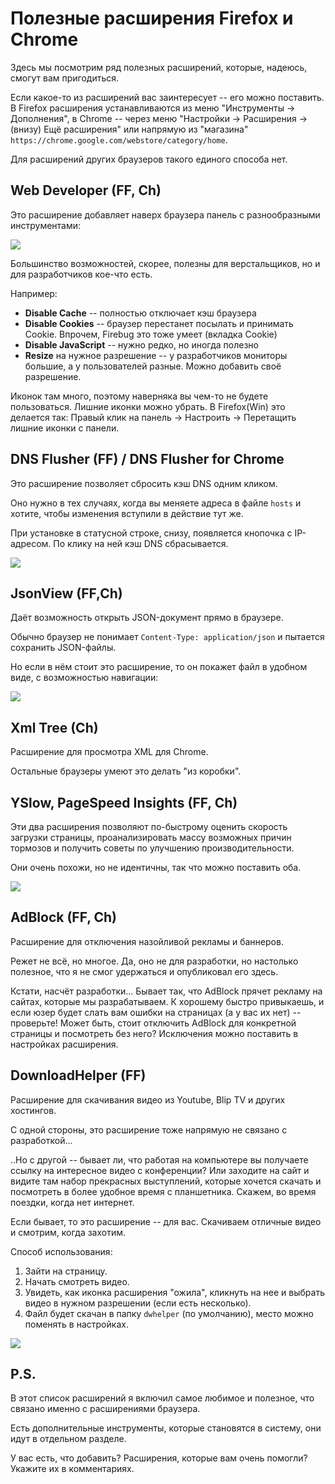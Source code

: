 # Полезные расширения Firefox и Chrome

Здесь мы посмотрим ряд полезных расширений, которые, надеюсь, смогут вам пригодиться.

Если какое-то из расширений вас заинтересует -- его можно поставить. В Firefox расширения устанавливаются из меню "Инструменты -> Дополнения", в Chrome -- через меню "Настройки -> Расширения -> (внизу) Ещё расширения" или напрямую из "магазина" `https://chrome.google.com/webstore/category/home`.

Для расширений других браузеров такого единого способа нет.

## Web Developer (FF, Ch)

Это расширение добавляет наверх браузера панель с разнообразными инструментами:

![](webdeveloper.png)

Большинство возможностей, скорее, полезны для верстальщиков, но и для  разработчиков кое-что есть.

Например:

- **Disable Cache** -- полностью отключает кэш браузера
- **Disable Cookies** -- браузер перестанет посылать и принимать Cookie. Впрочем, Firebug это тоже умеет (вкладка Cookie)
- **Disable JavaScript** -- нужно редко, но иногда полезно
- **Resize** на нужное разрешение -- у разработчиков мониторы большие, а у пользователей разные. Можно добавить своё разрешение.

Иконок там много, поэтому наверняка вы чем-то не будете пользоваться. Лишние иконки можно убрать. В Firefox(Win) это делается так: Правый клик на панель -> Настроить -> Перетащить лишние иконки с панели.

## DNS Flusher (FF) / DNS Flusher for Chrome

Это расширение позволяет сбросить кэш DNS одним кликом.

Оно нужно в тех случаях, когда вы меняете адреса в файле `hosts` и хотите, чтобы изменения вступили в действие тут же.

При установке в статусной строке, снизу, появляется кнопочка с IP-адресом. По клику на ней кэш DNS сбрасывается.

![](dnsflusher.png)

## JsonView (FF,Ch)

Даёт возможность открыть JSON-документ прямо в браузере.

Обычно браузер не понимает `Content-Type: application/json` и пытается сохранить JSON-файлы.

Но если в нём стоит это расширение, то он покажет файл в удобном виде, с возможностью навигации:

![](jsonview.png)

## Xml Tree (Ch)

Расширение для просмотра XML для Chrome.

Остальные браузеры умеют это делать "из коробки".

## YSlow, PageSpeed Insights (FF, Ch)

Эти два расширения позволяют по-быстрому оценить скорость загрузки страницы, проанализировать массу возможных причин тормозов и получить советы по улучшению производительности.

Они очень похожи, но не идентичны, так что можно поставить оба.

![](pageinsight.png)

## AdBlock (FF, Ch)

Расширение для отключения назойливой рекламы и баннеров.

Режет не всё, но многое. Да, оно не для разработки, но настолько полезное, что я не смог удержаться и опубликовал его здесь.

Кстати, насчёт разработки... Бывает так, что AdBlock прячет рекламу на сайтах, которые мы разрабатываем. К хорошему быстро привыкаешь, и если юзер будет слать вам ошибки на страницах (а у вас их нет) -- проверьте! Может быть, стоит отключить AdBlock для конкретной страницы и посмотреть без него? Исключения можно поставить в настройках расширения.

## DownloadHelper (FF)

Расширение для скачивания видео из Youtube, Blip TV и других хостингов.

С одной стороны, это расширение тоже напрямую не связано с разработкой...

..Но с другой -- бывает ли, что работая на компьютере вы получаете ссылку на интересное видео с конференции? Или заходите на сайт и видите там набор прекрасных выступлений, которые хочется скачать и посмотреть в более удобное время с планшетника. Скажем, во время поездки, когда нет интернет.

Если бывает, то это расширение -- для вас. Скачиваем отличные видео и смотрим, когда захотим.

Способ использования:

1. Зайти на страницу.
2. Начать смотреть видео.
3. Увидеть, как иконка расширения "ожила", кликнуть на нее и выбрать видео в нужном разрешении (если есть несколько).
4. Файл будет скачан в папку `dwhelper` (по умолчанию), место можно поменять в настройках.

![](downloadhelper.jpg)

## P.S.

В этот список расширений я включил самое любимое и полезное, что связано именно с расширениями браузера.

Есть дополнительные инструменты, которые становятся в систему, они идут в отдельном разделе.

У вас есть, что добавить? Расширения, которые вам очень помогли? Укажите их в комментариях.

